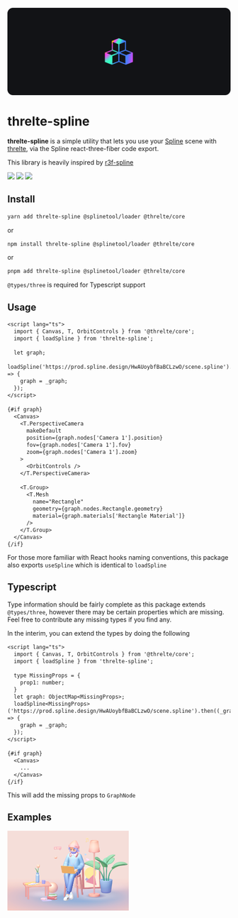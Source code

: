 ![](https://raw.githubusercontent.com/hongkiulam/threlte-spline/main/.github/screenshots/hero.png)

# threlte-spline


**threlte-spline** is a simple utility that lets you use your [Spline](https://spline.design/) scene with [threlte](https://threlte.xyz/), via the Spline react-three-fiber code export.

This library is heavily inspired by [r3f-spline](https://github.com/splinetool/r3f-spline)

![](https://github.com/hongkiulam/threlte-spline/actions/workflows/main.yml/badge.svg)
![](https://github.com/hongkiulam/threlte-spline/actions/workflows/publish.yml/badge.svg)
![](https://img.shields.io/npm/v/threlte-spline?style=plastic)

## Install

```bash
yarn add threlte-spline @splinetool/loader @threlte/core
```

or

```bash
npm install threlte-spline @splinetool/loader @threlte/core
```

or

```bash
pnpm add threlte-spline @splinetool/loader @threlte/core
```

`@types/three` is required for Typescript support

## Usage

```svelte
<script lang="ts">
  import { Canvas, T, OrbitControls } from '@threlte/core';
  import { loadSpline } from 'threlte-spline';

  let graph;
  loadSpline('https://prod.spline.design/HwAUoybfBaBCLzwO/scene.spline').then((_graph) => {
    graph = _graph;
  });
</script>

{#if graph}
  <Canvas>
    <T.PerspectiveCamera
      makeDefault
      position={graph.nodes['Camera 1'].position}
      fov={graph.nodes['Camera 1'].fov}
      zoom={graph.nodes['Camera 1'].zoom}
    >
      <OrbitControls />
    </T.PerspectiveCamera>

    <T.Group>
      <T.Mesh
        name="Rectangle"
        geometry={graph.nodes.Rectangle.geometry}
        material={graph.materials['Rectangle Material']}
      />
    </T.Group>
  </Canvas>
{/if}
```

For those more familiar with React hooks naming conventions, this package also exports `useSpline` which is identical to `loadSpline`

## Typescript

Type information should be fairly complete as this package extends `@types/three`, however there may be certain properties which are missing. Feel free to contribute any missing types if you find any.

In the interim, you can extend the types by doing the following

```svelte
<script lang="ts">
  import { Canvas, T, OrbitControls } from '@threlte/core';
  import { loadSpline } from 'threlte-spline';

  type MissingProps = {
    prop1: number;
  }
  let graph: ObjectMap<MissingProps>;
  loadSpline<MissingProps>('https://prod.spline.design/HwAUoybfBaBCLzwO/scene.spline').then((_graph) => {
    graph = _graph;
  });
</script>

{#if graph}
  <Canvas>
    ...
  </Canvas>
{/if}
```

This will add the missing props to `GraphNode`

## Examples

<p align="left">
  <a href="https://stackblitz.com/edit/threlte-spline-demo?file=src%2FApp.svelte" target="_blank"><img width="274" src="https://raw.githubusercontent.com/hongkiulam/threlte-spline/main/.github/screenshots/example1.png" /></a>
</p>
